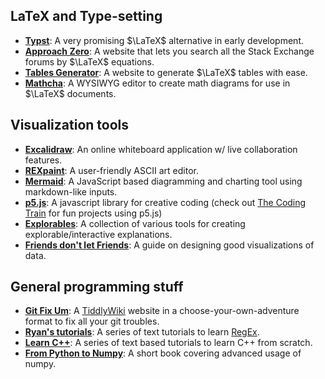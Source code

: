 ## LaTeX and Type-setting
- [**Typst**](https://typst.app/): A very promising $\LaTeX$ alternative in early development.
- [**Approach Zero**](https://approach0.xyz/search/): A website that lets you search all the Stack Exchange forums by $\LaTeX$ equations.
- [**Tables Generator**](https://www.tablesgenerator.com/): A website to generate $\LaTeX$ tables with ease.
- [**Mathcha**](https://www.mathcha.io/): A WYSIWYG editor to create math diagrams for use in $\LaTeX$ documents.

## Visualization tools
- [**Excalidraw**](https://excalidraw.com/): An online whiteboard application w/ live collaboration features.
- [**REXpaint**](https://kyzrati.itch.io/rexpaint): A user-friendly ASCII art editor.
- [**Mermaid**](https://mermaid-js.github.io/mermaid/#/): A JavaScript based diagramming and charting tool using markdown-like inputs.   
- [**p5.js**](**https://p5js.org/**): A javascript library for creative coding (check out [The Coding Train](https://www.youtube.com/channel/UCvjgXvBlbQiydffZU7m1_aw) for fun projects using p5.js)
- [**Explorables**](https://explorabl.es/tools/): A collection of various tools for creating explorable/interactive explanations.
- [**Friends don't let Friends**](https://github.com/cxli233/FriendsDontLetFriends): A guide on designing good visualizations of data.
  
## General programming stuff
- [**Git Fix Um**](http://sukima.github.io/GitFixUm/): A [TiddlyWiki](https://tiddlywiki.com/) website in a choose-your-own-adventure format to fix all your git troubles.
- [**Ryan's tutorials**](https://ryanstutorials.net/regular-expressions-tutorial/regular-expressions-basics.php): A series of text tutorials to learn [RegEx](https://en.wikipedia.org/wiki/Regular_expression).
- [**Learn C++**](https://www.learncpp.com/): A series of text based tutorials to learn C++ from scratch.
- [**From Python to Numpy**](https://www.labri.fr/perso/nrougier/from-python-to-numpy): A short book covering advanced usage of numpy.